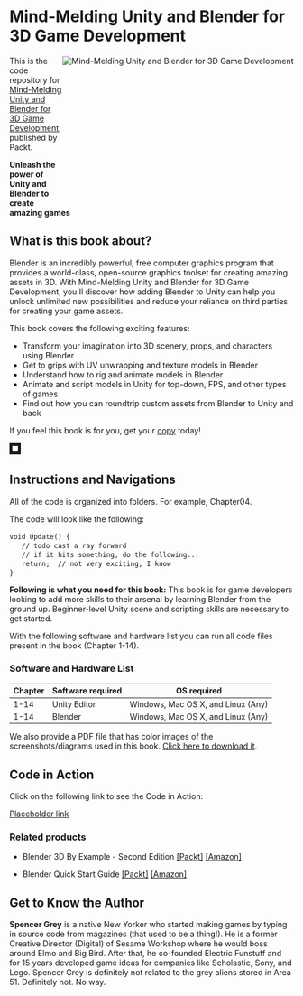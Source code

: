 # Mind-Melding Unity and Blender for 3D Game Development

<a href="https://www.packtpub.com/product/mind-melding-unity-and-blender-for-3d-game-development/9781801071550"><img src="https://static.packt-cdn.com/products/9781801071550/cover/smaller" alt="Mind-Melding Unity and Blender for 3D Game Development" height="256px" align="right"></a>

This is the code repository for [Mind-Melding Unity and Blender for 3D Game Development](https://www.packtpub.com/product/mind-melding-unity-and-blender-for-3d-game-development/9781801071550), published by Packt.

**Unleash the power of Unity and Blender to create amazing games**

## What is this book about?
Blender is an incredibly powerful, free computer graphics program that provides a world-class, open-source graphics toolset for creating amazing assets in 3D. With Mind-Melding Unity and Blender for 3D Game Development, you'll discover how adding Blender to Unity can help you unlock unlimited new possibilities and reduce your reliance on third parties for creating your game assets.

This book covers the following exciting features: 
* Transform your imagination into 3D scenery, props, and characters using Blender
* Get to grips with UV unwrapping and texture models in Blender
* Understand how to rig and animate models in Blender
* Animate and script models in Unity for top-down, FPS, and other types of games
* Find out how you can roundtrip custom assets from Blender to Unity and back

If you feel this book is for you, get your [copy](https://www.amazon.com/dp/1801071551) today!

<a href="https://www.packtpub.com/?utm_source=github&utm_medium=banner&utm_campaign=GitHubBanner"><img src="https://raw.githubusercontent.com/PacktPublishing/GitHub/master/GitHub.png" 
alt="https://www.packtpub.com/" border="5" /></a>


## Instructions and Navigations
All of the code is organized into folders. For example, Chapter04.

The code will look like the following:
```
void Update() {
   // todo cast a ray forward
   // if it hits something, do the following...
   return;  // not very exciting, I know
}

```

**Following is what you need for this book:**
This book is for game developers looking to add more skills to their arsenal by learning Blender from the ground up. Beginner-level Unity scene and scripting skills are necessary to get started.

With the following software and hardware list you can run all code files present in the book (Chapter 1-14).

### Software and Hardware List

| Chapter  | Software required                   | OS required                        |
| -------- | ------------------------------------| -----------------------------------|
| 1-14       | Unity Editor                     | Windows, Mac OS X, and Linux (Any) |
| 1-14        | Blender           | Windows, Mac OS X, and Linux (Any) |


We also provide a PDF file that has color images of the screenshots/diagrams used in this book. [Click here to download it](https://static.packt-cdn.com/downloads/9781801071550_ColorImages.pdf).

## Code in Action

Click on the following link to see the Code in Action:

[Placeholder link](www.youtube.com/URL)

### Related products <Other books you may enjoy>
* Blender 3D By Example - Second Edition [[Packt]](https://www.packtpub.com/product/blender-3d-by-example-second-edition/9781789612561) [[Amazon]](https://www.amazon.com/dp/178961256X)

* Blender Quick Start Guide [[Packt]](https://www.packtpub.com/product/blender-quick-start-guide/9781789619478) [[Amazon]](https://www.amazon.com/dp/1789619475)

## Get to Know the Author
**Spencer Grey**
is a native New Yorker who started making games by typing in source code from magazines (that used to be a thing!). He is a former Creative Director (Digital) of Sesame Workshop where he would boss around Elmo and Big Bird. After that, he co-founded Electric Funstuff and for 15 years developed game ideas for companies like Scholastic, Sony, and Lego. Spencer Grey is definitely not related to the grey aliens stored in Area 51. Definitely not. No way.


